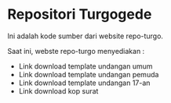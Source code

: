 # Repositori Turgogede

Ini adalah kode sumber dari website repo-turgo.

Saat ini, webste repo-turgo menyediakan :

- Link download template undangan umum
- Link download template undangan pemuda
- Link download template undangan 17-an
- Link download kop surat

